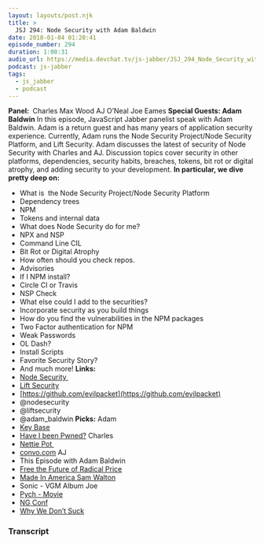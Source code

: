 ```yaml
---
layout: layouts/post.njk
title: >
  JSJ 294: Node Security with Adam Baldwin
date: 2018-01-04 01:20:41
episode_number: 294
duration: 1:08:31
audio_url: https://media.devchat.tv/js-jabber/JSJ_294_Node_Security_with_Adam_Baldwin.mp3
podcast: js-jabber
tags:
  - js_jabber
  - podcast
---
```


**Panel:&nbsp;** Charles Max Wood AJ O’Neal Joe Eames **Special Guests: Adam Baldwin** In this episode, JavaScript Jabber panelist speak with Adam Baldwin. Adam is a return guest and has many years of application security experience. Currently, Adam runs the Node Security Project/Node Security Platform, and Lift Security. Adam discusses the latest of security of Node Security with Charles and AJ. Discussion topics cover security in other platforms, dependencies, security habits, breaches, tokens, bit rot or digital atrophy, and adding security to your development. **In particular, we dive pretty deep on:**

- What is&nbsp; the Node Security Project/Node Security Platform
- Dependency trees
- NPM
- Tokens and internal data
- What does Node Security do for me?
- NPX and NSP
- Command Line CIL
- Bit Rot or Digital Atrophy
- How often should you check repos.
- Advisories
- If I NPM install?
- Circle CI or Travis
- NSP Check
- What else could I add to the securities?
- Incorporate security as you build things
- How do you find the vulnerabilities in the NPM packages
- Two Factor authentication for NPM
- Weak Passwords
- OL Dash?
- Install Scripts
- Favorite Security Story?
- And much more!
  **Links:**
- [Node Security&nbsp;](https://nodesecurity.io)
- [Lift Security](https://liftsecurity.io)
- [https://github.com/evilpacket](https://github.com/evilpacket)
- @nodesecurity
- @liftsecurity
- @adam_baldwin
  **Picks:** Adam
- [Key Base](https://keybase.io)
- [Have I been Pwned?](https://www.google.com/search?client=safari&rls=en&q=Have+I+been+Pwned?&ie=UTF-8&oe=UTF-8)
  Charles
- [Nettie Pot&nbsp;](https://www.amazon.com/Aromatic-Salt-Premium-Ceramic-Green/dp/B01LOUBZGC/ref=sr_1_2_a_it?s=books&ie=UTF8&qid=1515028074&sr=8-2&keywords=Nettie+Pot)
- [convo.com](https://convo.com)
  AJ
- This Episode with Adam Baldwin
- [Free the Future of Radical Price](https://www.amazon.com/Free-Future-Radical-Chris-Anderson/dp/1401322905)
- [Made In America Sam Walton](https://www.amazon.com/Sam-Walton-Made-America-ebook/dp/B008ZPG704/ref=sr_1_1?s=books&ie=UTF8&qid=1515027905&sr=1-1&keywords=Made+In+America+Sam+Walton)
- Sonic - VGM Album
  Joe
- [Pych - Movie](https://deadline.com/2017/10/psych-the-movie-usa-networks-john-cena-new-york-comic-con-dule-hill-james-roday-1202184192/)
- [NG Conf](https://www.ng-conf.org)
- [Why We Don’t Suck](https://www.amazon.com/Why-We-Dont-Suck-Partisan/dp/1524762733)

### Transcript
